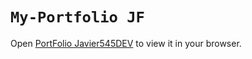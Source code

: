 # `My-Portfolio JF`

Open [PortFolio Javier545DEV](https://javier545dev.github.io/my-portfolio/) to view it in your browser.
